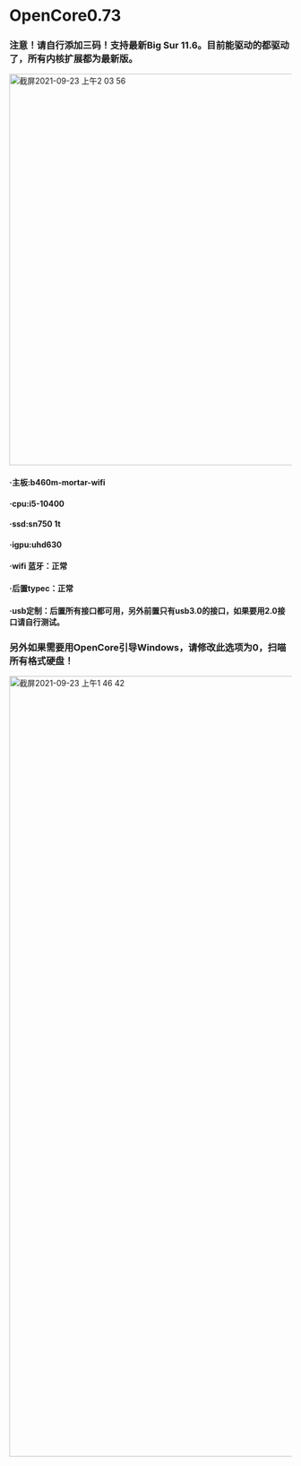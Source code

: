 # OpenCore0.73

### 注意！请自行添加三码！支持最新Big Sur 11.6。目前能驱动的都驱动了，所有内核扩展都为最新版。

<img width="698" alt="截屏2021-09-23 上午2 03 56" src="https://user-images.githubusercontent.com/71075978/134397872-3fde835a-77ac-4664-a2c5-4c4e641e400a.png">

#### ·主板:b460m-mortar-wifi

#### ·cpu:i5-10400

#### ·ssd:sn750 1t

#### ·igpu:uhd630

#### ·wifi 蓝牙：正常

#### ·后置typec：正常

#### ·usb定制：后置所有接口都可用，另外前置只有usb3.0的接口，如果要用2.0接口请自行测试。

### 另外如果需要用OpenCore引导Windows，请修改此选项为0，扫喵所有格式硬盘！
<img width="1392" alt="截屏2021-09-23 上午1 46 42" src="https://user-images.githubusercontent.com/71075978/134395050-2462fa28-7172-4c6b-9628-69e134103793.png">
